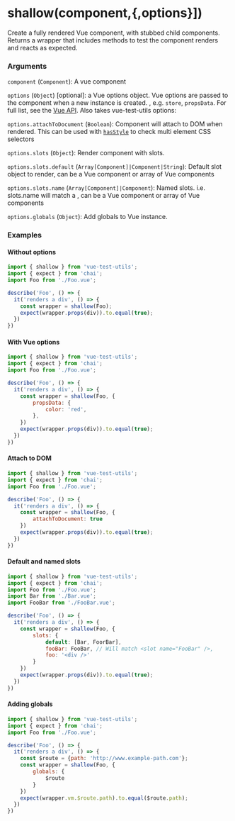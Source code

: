 # shallow(component,{,options}])

Create a fully rendered Vue component, with stubbed child components. Returns a wrapper that includes methods to test the component renders and reacts as expected.

### Arguments

`component` (`Component`): A vue component

`options` (`Object`) [optional]: a Vue options object. Vue options are passed to the component when a new instance is created. , e.g. `store`, `propsData`. For full list, see the [Vue API](https://vuejs.org/v2/api/). Also takes vue-test-utils options:

`options.attachToDocument` (`Boolean`): Component will attach to DOM when rendered. This can be used with [`hasStyle`](/api/wrapper/hasStyle.md) to check multi element CSS selectors

`options.slots` (`Object`): Render component with slots.

`options.slots.default` (`Array[Component]|Component|String`): Default slot object to render, can be a Vue component or array of Vue components

`options.slots.name` (`Array[Component]|Component`): Named slots. i.e. slots.name will match a <slot name="name" />, can be a Vue component or array of Vue components

`options.globals` (`Object`): Add globals to Vue instance.

### Examples

#### Without options

```js
import { shallow } from 'vue-test-utils';
import { expect } from 'chai';
import Foo from './Foo.vue';

describe('Foo', () => {
  it('renders a div', () => {
    const wrapper = shallow(Foo);
    expect(wrapper.props(div)).to.equal(true);
  })
})
```
#### With Vue options
```js
import { shallow } from 'vue-test-utils';
import { expect } from 'chai';
import Foo from './Foo.vue';

describe('Foo', () => {
  it('renders a div', () => {
    const wrapper = shallow(Foo, { 
        propsData: { 
            color: 'red',
        },
    })
    expect(wrapper.props(div)).to.equal(true);
  })
})
```

#### Attach to DOM
```js
import { shallow } from 'vue-test-utils';
import { expect } from 'chai';
import Foo from './Foo.vue';

describe('Foo', () => {
  it('renders a div', () => {
    const wrapper = shallow(Foo, { 
        attachToDocument: true
    })
    expect(wrapper.props(div)).to.equal(true);
  })
})
```
#### Default and named slots
```js
import { shallow } from 'vue-test-utils';
import { expect } from 'chai';
import Foo from './Foo.vue';
import Bar from './Bar.vue';
import FooBar from './FooBar.vue';

describe('Foo', () => {
  it('renders a div', () => {
    const wrapper = shallow(Foo, { 
        slots: {
            default: [Bar, FoorBar],
            fooBar: FooBar, // Will match <slot name="FooBar" />,
            foo: '<div />'
        }
    })
    expect(wrapper.props(div)).to.equal(true);
  })
})
```

#### Adding globals
```js
import { shallow } from 'vue-test-utils';
import { expect } from 'chai';
import Foo from './Foo.vue';

describe('Foo', () => {
  it('renders a div', () => {
    const $route = {path: 'http://www.example-path.com'};
    const wrapper = shallow(Foo, { 
        globals: {
            $route
        }
    })
    expect(wrapper.vm.$route.path).to.equal($route.path);
  })
})
```

